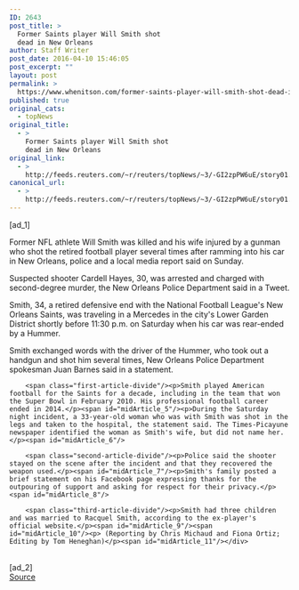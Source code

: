 ```yaml
---
ID: 2643
post_title: >
  Former Saints player Will Smith shot
  dead in New Orleans
author: Staff Writer
post_date: 2016-04-10 15:46:05
post_excerpt: ""
layout: post
permalink: >
  https://www.whenitson.com/former-saints-player-will-smith-shot-dead-in-new-orleans/
published: true
original_cats:
  - topNews
original_title:
  - >
    Former Saints player Will Smith shot
    dead in New Orleans
original_link:
  - >
    http://feeds.reuters.com/~r/reuters/topNews/~3/-GI2zpPW6uE/story01.htm
canonical_url:
  - >
    http://feeds.reuters.com/~r/reuters/topNews/~3/-GI2zpPW6uE/story01.htm
---
```

 [ad_1]
<br><div id="articleText">
<span id="midArticle_start"/>

<span id="midArticle_0"/><span class="focusParagraph" readability="5"><p><span class="articleLocatio&lt;/span&gt;n">Former NFL athlete Will Smith was killed and his wife injured by a gunman who shot the retired football player several times after ramming into his car in New Orleans, police and a local media report said on Sunday.</span></p></span><span id="midArticle_1"/><p>Suspected shooter Cardell Hayes, 30, was arrested and charged with second-degree murder, the New Orleans Police Department said in a Tweet.</p><span id="midArticle_2"/><p>Smith, 34, a retired defensive end with the National Football League's New Orleans Saints, was traveling in a Mercedes in the city's Lower Garden District shortly before 11:30 p.m. on Saturday when his car was rear-ended by a Hummer. </p><span id="midArticle_3"/><p>Smith exchanged words with the driver of the Hummer, who took out a handgun and shot him several times, New Orleans Police Department spokesman Juan Barnes said in a statement.</p><span id="midArticle_4"/>
        
        <span class="first-article-divide"/><p>Smith played American football for the Saints for a decade, including in the team that won the Super Bowl in February 2010. His professional football career ended in 2014.</p><span id="midArticle_5"/><p>During the Saturday night incident, a 33-year-old woman who was with Smith was shot in the legs and taken to the hospital, the statement said. The Times-Picayune newspaper identified the woman as Smith's wife, but did not name her.</p><span id="midArticle_6"/>
        
        <span class="second-article-divide"/><p>Police said the shooter stayed on the scene after the incident and that they recovered the weapon used.</p><span id="midArticle_7"/><p>Smith's family posted a brief statement on his Facebook page expressing thanks for the outpouring of support and asking for respect for their privacy.</p><span id="midArticle_8"/>
        
        <span class="third-article-divide"/><p>Smith had three children and was married to Racquel Smith, according to the ex-player's official website.</p><span id="midArticle_9"/><span id="midArticle_10"/><p> (Reporting by Chris Michaud and Fiona Ortiz; Editing by Tom Heneghan)</p><span id="midArticle_11"/></div>
<br>[ad_2]
<br><a href="http://feeds.reuters.com/~r/reuters/topNews/~3/-GI2zpPW6uE/story01.htm">Source </a>